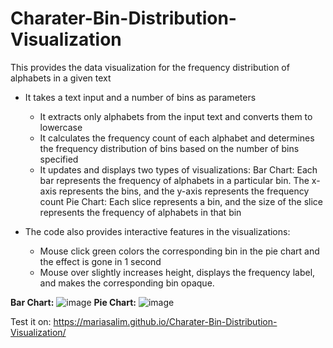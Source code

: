# Charater-Bin-Distribution-Visualization

This provides the data visualization for the frequency distribution of alphabets in a given text 

- It takes a text input and a number of bins as parameters
   + It extracts only alphabets from the input text and converts them to lowercase
   + It calculates the frequency count of each alphabet and determines the frequency distribution of bins based on the number of bins specified
   + It updates and displays two types of visualizations:
      Bar Chart: Each bar represents the frequency of alphabets in a particular bin. The x-axis represents the bins, and the y-axis represents the frequency count
      Pie Chart: Each slice represents a bin, and the size of the slice represents the frequency of alphabets in that bin
      
- The code also provides interactive features in the visualizations:
   + Mouse click green colors the corresponding bin in the pie chart and the effect is gone in 1 second
   + Mouse over slightly increases height, displays the frequency label, and makes the corresponding bin opaque.
  
**Bar Chart:**
  ![image](https://github.com/MariaSalim/Charater-Bin-Distribution-Visualization/assets/67681138/d0f8521c-5857-4253-bd4a-9dafd14eec3c)
**Pie Chart:**
![image](https://github.com/MariaSalim/Charater-Bin-Distribution-Visualization/assets/67681138/6b76ba5b-f3db-48cc-b732-fc43afd391b5)

Test it on: https://mariasalim.github.io/Charater-Bin-Distribution-Visualization/ 
